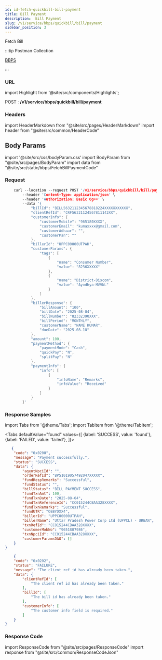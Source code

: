 ```yaml
---
id: id-fetch-quickbill-bill-payment
title: Bill Payment
description:  Bill Payment
slug: /v1/service/bbps/quickbill/bill/payment
sidebar_position: 3
---
```


Fetch Bill

:::tip Postman Collection

<a href="https://www.google.com" target="_blank">BBPS</a>

:::

### URL

import Highlight from '@site/src/components/Highlights';

<Highlight className="post">POST</Highlight> : <strong>/v1/service/bbps/quickbill/bill/payment</strong>

### Headers

import HeaderMarkdown from "@site/src/pages/HeaderMarkdown"
import header from "@site/src/common/HeaderCode"

<HeaderMarkdown data={header}/>

## Body Params

import '@site/src/css/bodyParam.css'
import BodyParam from "@site/src/pages/BodyParam"
import data from "@site/src/static/bbps/FetchBillPaymentCode"

<BodyParam data={data}/>

### Request

```c title="Example Request"
    curl --location --request POST '/v1/service/bbps/quickbill/bill/payment' \
        --header 'Content-Type: application/json' \
        --header 'Authorization: Basic Og==' \
        --data '{
            "billId": "BILL5632112345678818224XXXXXXXXXXX",
            "clientRefId": "CRF56321124567811142XX",
            "customerInfo": {
                "customerMobile": "965180XXXX",
                "customerEmail": "kumaxxxx@gmail.com",
                "customerAdhaar": "",
                "customerPan": ""
            },
            "billerId": "UPPC00000UTPAH",
            "customerParams": {
                "tags": [
                    {
                        "name": "Consumer Number",
                        "value": "8236XXXXX"
                    },
                    {
                        "name": "District-Discom",
                        "value": "Ayodhya-MVVNL"
                    }
                ]
            },
            "billerResponse": {
                "billAmount": "100",
                "billDate": "2025-08-04",
                "billNumber": "82332390XXX",
                "billPeriod": "MONTHLY",
                "customerName": "NAME KUMAR",
                "dueDate": "2025-08-18"
            },
            "amount": 100,
            "paymentMethod": {
                "paymentMode": "Cash",
                "quickPay": "N",
                "splitPay": "N"
            },
            "paymentInfo": {
                "info": [
                    {
                        "infoName": "Remarks",
                        "infoValue": "Received"
                    }
                ]
            }
        }'
```

### Response Samples

import Tabs from '@theme/Tabs';
import TabItem from '@theme/TabItem';

<Tabs
    defaultValue="found"
    values={[
        {label: 'SUCCESS', value: 'found'},
        {label: 'FAILED', value: 'failed'},
    ]}>

<TabItem value="found">

```json
   {
    "code": "0x0200",
    "message": "Payment successfully.",
    "status": "SUCCESS",
    "data": {
        "agentNpciId": "",
        "orderRefId": "BPS1019057492047XXXXX",
        "fundRespRemarks": "Successful",
        "fundStatus": "",
        "billStatus": "BILL_PAYMENT_SUCCESS",
        "fundTxnAmt": 100,
        "fundTxnDate": "2025-08-04",
        "fundTxnReferenceId": "CC015244CBAA328XXXX",
        "fundTxnRemarks": "Successful",
        "fundUTR": "OEBYDXX4",
        "billerId": "UPPC00000UTPAH",
        "billerName": "Uttar Pradesh Power Corp Ltd (UPPCL) - URBAN",
        "txnRefId": "CC015244CBAA328XXXX",
        "customerMobNo": "9651807986",
        "txnNpciId": "CC015244CBAA328XXXX",
        "customerParamsDAO": []
    }
}
```

</TabItem>

<TabItem value="failed">

```json
    {
    "code": "0x0202",
    "status": "FAILURE",
    "message": "The client ref id has already been taken.",
    "data": {
        "clientRefId": [
            "The client ref id has already been taken."
        ],
        "billId": [
            "The bill id has already been taken."
        ],
        "customerInfo": [
            "The customer info field is required."
        ]
    }
}
```

</TabItem>
</Tabs>

### Response Code

import ResponseCode from "@site/src/pages/ResponseCode"
import response from "@site/src/common/ResponseCodeJson"

<ResponseCode data={response}/>